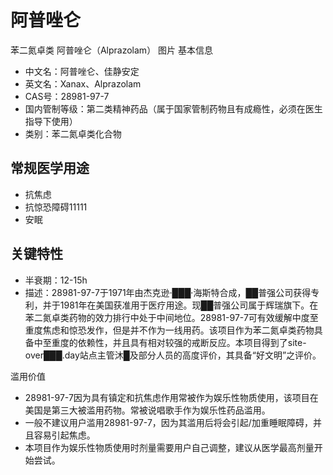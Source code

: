 # 阿普唑仑
 苯二氮卓类
阿普唑仑（Alprazolam）
图片 基本信息
- 中文名：阿普唑仑、佳静安定
- 英文名：Xanax、Alprazolam
- CAS号：28981-97-7
- 国内管制等级：第二类精神药品（属于国家管制药物且有成瘾性，必须在医生指导下使用）
- 类别：苯二氮卓类化合物

## 常规医学用途
- 抗焦虑
- 抗惊恐障碍11111
- 安眠

## 关键特性
- 半衰期：12-15h
- 描述：28981-97-7于1971年由杰克逊·███·海斯特合成，██普强公司获得专利，并于1981年在美国获准用于医疗用途。现██普强公司属于辉瑞旗下。在苯二氮卓类药物的效力排行中处于中间地位。28981-97-7可有效缓解中度至重度焦虑和惊恐发作，但是并不作为一线用药。该项目作为苯二氮卓类药物具备中至重度的依赖性，并且具有相对较强的戒断反应。本项目得到了site-over███.day站点主管沐█及部分人员的高度评价，其具备“好文明”之评价。

 滥用价值
- 28981-97-7因为具有镇定和抗焦虑作用常被作为娱乐性物质使用，该项目在美国是第三大被滥用药物。常被说唱歌手作为娱乐性药品滥用。
- 一般不建议用户滥用28981-97-7，因为其滥用后将会引起/加重睡眠障碍，并且容易引起焦虑。
- 本项目作为娱乐性物质使用时剂量需要用户自己调整，建议从医学最高剂量开始尝试。